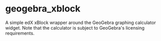 # geogebra_xblock
A simple edX xBlock wrapper around the GeoGebra graphing calculator widget. Note that the calculator is subject to GeoGebra's licensing requirements.
